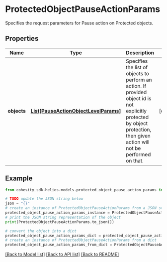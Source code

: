 # ProtectedObjectPauseActionParams

Specifies the request parameters for Pause action on Protected objects.

## Properties

Name | Type | Description | Notes
------------ | ------------- | ------------- | -------------
**objects** | [**List[PauseActionObjectLevelParams]**](PauseActionObjectLevelParams.md) | Specifies the list of objects to perform an action. If provided object id is not explicitly protected by object protection, then given action will not be performed on that. | [optional] 

## Example

```python
from cohesity_sdk.helios.models.protected_object_pause_action_params import ProtectedObjectPauseActionParams

# TODO update the JSON string below
json = "{}"
# create an instance of ProtectedObjectPauseActionParams from a JSON string
protected_object_pause_action_params_instance = ProtectedObjectPauseActionParams.from_json(json)
# print the JSON string representation of the object
print(ProtectedObjectPauseActionParams.to_json())

# convert the object into a dict
protected_object_pause_action_params_dict = protected_object_pause_action_params_instance.to_dict()
# create an instance of ProtectedObjectPauseActionParams from a dict
protected_object_pause_action_params_from_dict = ProtectedObjectPauseActionParams.from_dict(protected_object_pause_action_params_dict)
```
[[Back to Model list]](../README.md#documentation-for-models) [[Back to API list]](../README.md#documentation-for-api-endpoints) [[Back to README]](../README.md)


